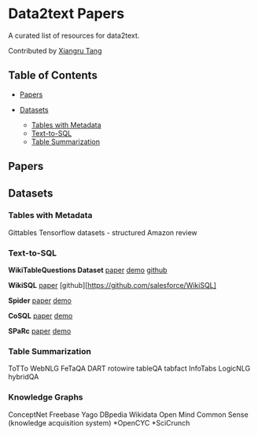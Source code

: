 # Data2text Papers
A curated list of resources for data2text.

Contributed by [Xiangru Tang](http://https://xiangrutang.github.io/)

## Table of Contents

- [Papers](#papers)

- [Datasets](#datasets)
  - [Tables with Metadata](#Tables-with-Metadata)
  - [Text-to-SQL](#Text-to-SQL)
  - [Table Summarization](#Table-Summarization)


## Papers

## Datasets



### Tables with Metadata
Gittables
Tensorflow datasets - structured
Amazon review

### Text-to-SQL
**WikiTableQuestions Dataset** [paper](https://arxiv.org/abs/1508.00305) [demo](https://ppasupat.github.io/WikiTableQuestions/) [github](https://github.com/ppasupat/WikiTableQuestions)

**WikiSQL** [paper](http://arxiv.org/abs/1709.00103) [github][https://github.com/salesforce/WikiSQL]

**Spider** [paper](https://arxiv.org/abs/1809.08887) [demo](https://yale-lily.github.io/spider) 

**CoSQL** [paper](https://arxiv.org/abs/1909.05378) [demo](https://yale-lily.github.io/cosql)


**SPaRc** [paper](https://arxiv.org/abs/1906.02285) [demo](https://yale-lily.github.io/sparc)

### Table Summarization 
ToTTo
WebNLG
FeTaQA
DART
rotowire 
tableQA
tabfact 
InfoTabs
LogicNLG
hybridQA

### Knowledge Graphs
ConceptNet
Freebase
Yago
DBpedia
Wikidata
Open Mind Common Sense (knowledge acquisition system)
*OpenCYC
*SciCrunch
